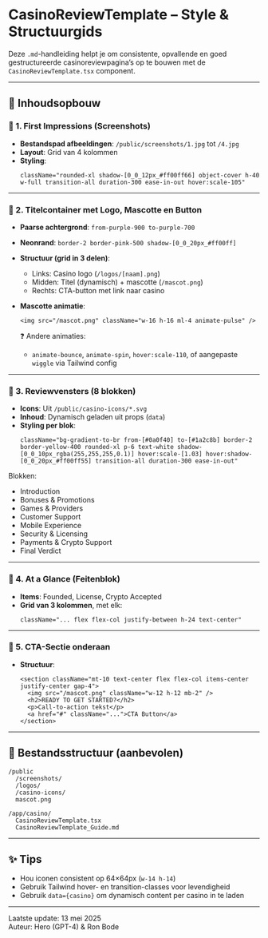 
# CasinoReviewTemplate – Style & Structuurgids

Deze `.md`-handleiding helpt je om consistente, opvallende en goed gestructureerde casinoreviewpagina’s op te bouwen met de `CasinoReviewTemplate.tsx` component.

---

## 🎯 Inhoudsopbouw

### 🔹 1. First Impressions (Screenshots)
- **Bestandspad afbeeldingen**: `/public/screenshots/1.jpg` tot `/4.jpg`
- **Layout**: Grid van 4 kolommen
- **Styling**: 
  ```tsx
  className="rounded-xl shadow-[0_0_12px_#ff00ff66] object-cover h-40 w-full transition-all duration-300 ease-in-out hover:scale-105"
  ```

---

### 🔹 2. Titelcontainer met Logo, Mascotte en Button
- **Paarse achtergrond**: `from-purple-900 to-purple-700`
- **Neonrand**: `border-2 border-pink-500 shadow-[0_0_20px_#ff00ff]`
- **Structuur (grid in 3 delen)**:
  - Links: Casino logo (`/logos/[naam].png`)
  - Midden: Titel (dynamisch) + mascotte (`/mascot.png`)
  - Rechts: CTA-button met link naar casino

- **Mascotte animatie**:
  ```tsx
  <img src="/mascot.png" className="w-16 h-16 ml-4 animate-pulse" />
  ```
  ❓ Andere animaties:
  - `animate-bounce`, `animate-spin`, `hover:scale-110`, of aangepaste `wiggle` via Tailwind config

---

### 🔹 3. Reviewvensters (8 blokken)
- **Icons**: Uit `/public/casino-icons/*.svg`
- **Inhoud**: Dynamisch geladen uit props (`data`)
- **Styling per blok**:
  ```tsx
  className="bg-gradient-to-br from-[#0a0f40] to-[#1a2c8b] border-2 border-yellow-400 rounded-xl p-6 text-white shadow-[0_0_10px_rgba(255,255,255,0.1)] hover:scale-[1.03] hover:shadow-[0_0_20px_#ff00ff55] transition-all duration-300 ease-in-out"
  ```

Blokken:
- Introduction
- Bonuses & Promotions
- Games & Providers
- Customer Support
- Mobile Experience
- Security & Licensing
- Payments & Crypto Support
- Final Verdict

---

### 🔹 4. At a Glance (Feitenblok)
- **Items**: Founded, License, Crypto Accepted
- **Grid van 3 kolommen**, met elk:
  ```tsx
  className="... flex flex-col justify-between h-24 text-center"
  ```

---

### 🔹 5. CTA-Sectie onderaan
- **Structuur**:
  ```tsx
  <section className="mt-10 text-center flex flex-col items-center justify-center gap-4">
    <img src="/mascot.png" className="w-12 h-12 mb-2" />
    <h2>READY TO GET STARTED?</h2>
    <p>Call-to-action tekst</p>
    <a href="#" className="...">CTA Button</a>
  </section>
  ```

---

## 📁 Bestandsstructuur (aanbevolen)

```
/public
  /screenshots/
  /logos/
  /casino-icons/
  mascot.png

/app/casino/
  CasinoReviewTemplate.tsx
  CasinoReviewTemplate_Guide.md
```

---

## ✨ Tips

- Hou iconen consistent op 64×64px (`w-14 h-14`)
- Gebruik Tailwind hover- en transition-classes voor levendigheid
- Gebruik `data={casino}` om dynamisch content per casino in te laden

---

Laatste update: 13 mei 2025  
Auteur: Hero (GPT-4) & Ron Bode
